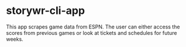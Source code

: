 # storywr-cli-app

This app scrapes game data from ESPN. The user can either access the scores from previous games or look at tickets and schedules for future weeks.
